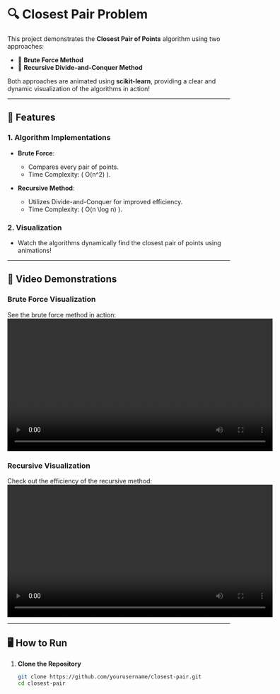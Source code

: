 # 🔍 Closest Pair Problem  

This project demonstrates the **Closest Pair of Points** algorithm using two approaches:  
- 💪 **Brute Force Method**  
- 🧠 **Recursive Divide-and-Conquer Method**  

Both approaches are animated using **scikit-learn**, providing a clear and dynamic visualization of the algorithms in action!  

---

## 🚀 Features  

### 1. **Algorithm Implementations**  
- **Brute Force**:  
  - Compares every pair of points.  
  - Time Complexity: \( O(n^2) \).  

- **Recursive Method**:  
  - Utilizes Divide-and-Conquer for improved efficiency.  
  - Time Complexity: \( O(n \log n) \).  

### 2. **Visualization**  
- Watch the algorithms dynamically find the closest pair of points using animations!  

---

## 🎥 Video Demonstrations  

### Brute Force Visualization  
See the brute force method in action:  
<video controls width="600">  
  <source src="videos/brute_force_visualization.mp4" type="video/mp4">  
  Your browser does not support the video tag.  
</video>  

### Recursive Visualization  
Check out the efficiency of the recursive method:  
<video controls width="600">  
  <source src="videos/recursive_visualization.mp4" type="video/mp4">  
  Your browser does not support the video tag.  
</video>  

---

## 🖥️ How to Run  

1. **Clone the Repository**  
   ```bash
   git clone https://github.com/yourusername/closest-pair.git
   cd closest-pair
